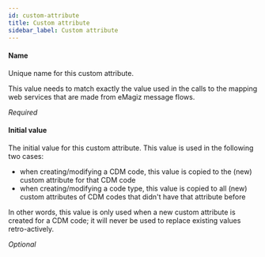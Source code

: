 ```yaml
---
id: custom-attribute
title: Custom attribute
sidebar_label: Custom attribute
---
```

#### Name
Unique name for this custom attribute.

This value needs to match exactly the value used in the calls to the mapping web services that are made from eMagiz message flows.

<i>Required</i>

#### Initial value
The initial value for this custom attribute. This value is used in the following two cases:
 - when creating/modifying a CDM code, this value is copied to the (new) custom attribute for that CDM code
 - when creating/modifying a code type, this value is copied to all (new) custom attributes of CDM codes that didn't have that attribute before

In other words, this value is only used when a new custom attribute is created for a CDM code; it will never be used to replace existing values retro-actively.

<i>Optional</i>

